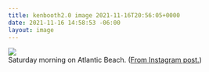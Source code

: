 ```yaml
---
title: kenbooth2.0 image 2021-11-16T20:56:05+0000
date: 2021-11-16 14:58:53 -06:00
layout: image
---
```


<img src="https://dl.dropboxusercontent.com/s/taysvho7laqb7m3/257861630_898677644115380_6273497879772886847_n?dl=0"><br>
Saturday morning on Atlantic Beach. (<a href="https://www.instagram.com/p/CWWdXxoLs1d/">From Instagram post.</a>)